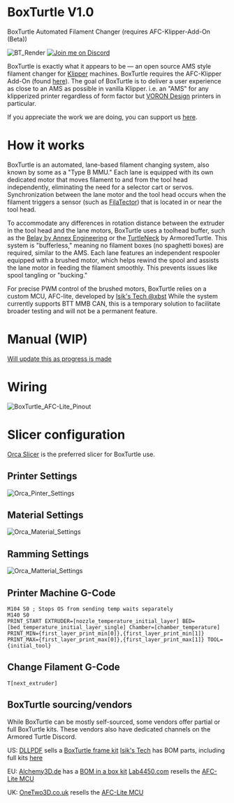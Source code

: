 # BoxTurtle V1.0
BoxTurtle Automated Filament Changer (requires AFC-Klipper-Add-On (Beta))

![BT_Render](https://github.com/user-attachments/assets/c06e961f-8d1d-41ae-9c80-036669ba2657)
[![Join me on Discord](https://discord.com/api/guilds/1229586267671629945/widget.png?style=banner2)](https://discord.gg/eT8zc3bvPR)

BoxTurtle is exactly what it appears to be — an open source AMS style filament changer for [Klipper](https://klipper3d.org) machines. 
BoxTurtle requires the AFC-Klipper Add-On (found [here](https://github.com/ArmoredTurtle/AFC-Klipper-Add-On)).
The goal of BoxTurtle is to deliver a user experience as close to an AMS as possible in vanilla Klipper. i.e. an "AMS" for any klipperized printer regardless of form factor but [VORON Design](https://vorondesign.com) printers in particular.

If you appreciate the work we are doing, you can support us [here](https://www.armoredturtle.com/pages/donate).

# How it works

BoxTurtle is an automated, lane-based filament changing system, also known by some as a "Type B MMU." Each lane is equipped with its own dedicated motor that moves filament to and from the tool head independently, eliminating the need for a selector cart or servos. Synchronization between the lane motor and the tool head occurs when the filament triggers a sensor (such as [FilaTector](https://github.com/ArmoredTurtle/Filatector)) that is located in or near the tool head.

To accommodate any differences in rotation distance between the extruder in the tool head and the lane motors, BoxTurtle uses a toolhead buffer, such as the [Belay by Annex Engineering](https://github.com/Annex-Engineering/Belay) or the [TurtleNeck](https://github.com/ArmoredTurtle/TurtleNeck) by ArmoredTurtle. This system is "bufferless," meaning no filament boxes (no spaghetti boxes) are required, similar to the AMS. Each lane features an independent respooler equipped with a brushed motor, which helps rewind the spool and assists the lane motor in feeding the filament smoothly. This prevents issues like spool tangling or "bucking."

For precise PWM control of the brushed motors, BoxTurtle relies on a custom MCU, AFC-lite, developed by [Isik's Tech @xbst](https://github.com/xbst/AFC-Lite/)  While the system currently supports BTT MMB CAN, this is a temporary solution to facilitate broader testing and will not be a permanent feature.

# Manual (WIP)

[Will update this as progress is made](https://armoredturtle.xyz)

# Wiring

![BoxTurtle_AFC-Lite_Pinout](https://github.com/user-attachments/assets/134796f6-8458-4a61-9967-1292963d7b4b)

# Slicer configuration

[Orca Slicer](https://github.com/SoftFever/OrcaSlicer) is the preferred slicer for BoxTurtle use.
## Printer Settings
![Orca_Pinter_Settings](https://github.com/user-attachments/assets/1aa56051-dbbf-49a4-b818-368e00406b17)
## Material Settings
![Orca_Material_Settings](https://github.com/user-attachments/assets/a1569e5a-24c5-48f9-98fb-26465bf7c75c)
## Ramming Settings
![Orca_Matterial_Settings](https://github.com/user-attachments/assets/2744fb86-afae-4645-9215-3f8507558509)

## Printer Machine G-Code
```
M104 S0 ; Stops OS from sending temp waits separately
M140 S0
PRINT_START EXTRUDER=[nozzle_temperature_initial_layer] BED=[bed_temperature_initial_layer_single] Chamber=[chamber_temperature] PRINT_MIN={first_layer_print_min[0]},{first_layer_print_min[1]} PRINT_MAX={first_layer_print_max[0]},{first_layer_print_max[1]} TOOL={initial_tool}
```
## Change Filament G-Code
```
T[next_extruder]
```

## BoxTurtle sourcing/vendors
While BoxTurtle can be mostly self-sourced, some vendors offer partial or full BoxTurtle kits. These vendors also have dedicated channels on the Armored Turtle Discord.

US:
[DLLPDF](https://dllpdf.com) sells a [BoxTurtle frame kit](http://dllpdf.com/box-turtle-frame)
[Isik's Tech](https://store.isiks.tech/) has BOM parts, including full kits [here](https://store.isiks.tech/collections/box-turtle-parts)

EU:
[Alchemy3D.de](https://alchemy3d.de) has a [BOM in a box kit](https://alchemy3d.de/products/boxturtle)
[Lab4450.com](https://lab4450.com) resells the [AFC-Lite MCU](https://lab4450.com/product/afc-lite-board/)

UK:
[OneTwo3D.co.uk](https://www.onetwo3d.co.uk) resells the [AFC-Lite MCU](https://www.onetwo3d.co.uk/product/isiks-tech-afc-lite-box-turtle-controller-pcb/)
